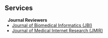 ## Services

<h4 style="margin:0 10px 0;">Journal Reviewers</h4>

<ul style="margin:0 0 20px;">
  <li><a href="https://www.sciencedirect.com/journal/journal-of-biomedical-informatics"><autocolor>Journal of Biomedical Informatics (JBI)</autocolor></a></li>
  <li><a href="https://www.jmir.org/"><autocolor>Journal of Medical Internet Research (JMIR)</autocolor></a></li>
</ul>
